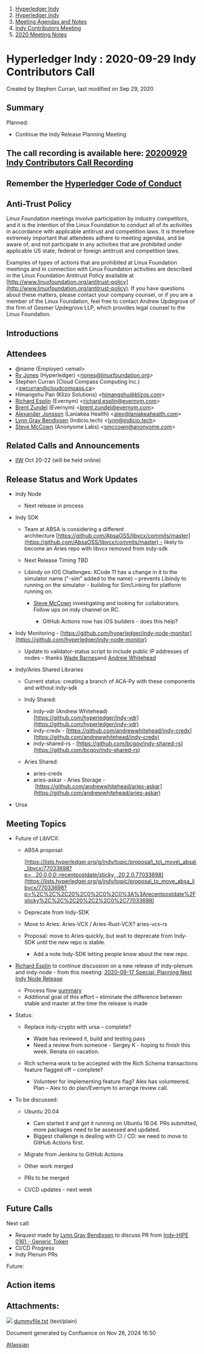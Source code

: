 1. [Hyperledger Indy](index.html)
2. [Hyperledger Indy](Hyperledger-Indy_19464194.html)
3. [Meeting Agendas and Notes](Meeting-Agendas-and-Notes_19464715.html)
4. [Indy Contributors Meeting](Indy-Contributors-Meeting_19464913.html)
5. [2020 Meeting Notes](2020-Meeting-Notes_19465228.html)

# Hyperledger Indy : 2020-09-29 Indy Contributors Call

Created by Stephen Curran, last modified on Sep 29, 2020

## Summary

Planned:

- Continue the Indy Release Planning Meeting

## The call recording is available here: [20200929 Indy Contributors Call Recording](#)

## Remember the [Hyperledger Code of Conduct](https://lf-hyperledger.atlassian.net/wiki/spaces/HYP/pages/19595281/Hyperledger+Code+of+Conduct)

## Anti-Trust Policy

Linux Foundation meetings involve participation by industry competitors, and it is the intention of the Linux Foundation to conduct all of its activities in accordance with applicable antitrust and competition laws. It is therefore extremely important that attendees adhere to meeting agendas, and be aware of, and not participate in any activities that are prohibited under applicable US state, federal or foreign antitrust and competition laws.

Examples of types of actions that are prohibited at Linux Foundation meetings and in connection with Linux Foundation activities are described in the Linux Foundation Antitrust Policy available at [http://www.linuxfoundation.org/antitrust-policy](http://www.linuxfoundation.org/antitrust-policy). If you have questions about these matters, please contact your company counsel, or if you are a member of the Linux Foundation, feel free to contact Andrew Updegrove of the firm of Gesmer Updegrove LLP, which provides legal counsel to the Linux Foundation.

## Introductions

## Attendees

- @name (Employer) &lt;email&gt;
- [Ry Jones](https://lf-hyperledger.atlassian.net/wiki/people/557058:078cecfc-fb17-4d9a-8759-b5b74efa6850?ref=confluence) (Hyperledger) &lt;rjones@linuxfoundation.org&gt;
- Stephen Curran (Cloud Compass Computing Inc.) &lt;swcurran@cloudcompass.ca&gt;
- Himangshu Pan (Klizo Solutions) &lt;himangshu@klizos.com&gt;
- [Richard Esplin](https://lf-hyperledger.atlassian.net/wiki/people/712020:8b35bfaa-715c-4137-8dbd-c4fdab87b671?ref=confluence) (Evernym) &lt;richard.esplin@evernym.com&gt;
- [Brent Zundel](https://lf-hyperledger.atlassian.net/wiki/people/557058:bf590372-a52e-4c12-b1da-0c07b8b0a512?ref=confluence) (Evernym) &lt;brent.zundel@evernym.com&gt;
- [Alexander Jonsson](https://lf-hyperledger.atlassian.net/wiki/people/557058:e785bcce-e136-4074-8df6-ea773557fcb0?ref=confluence) (Laniakea Health) &lt;alex@laniakeahealth.com&gt;
- [Lynn Gray Bendixsen](https://lf-hyperledger.atlassian.net/wiki/people/618ec0fbe1b3e0006978ab61?ref=confluence) (Indicio.tech) &lt;lynn@indicio.tech&gt;
- [Steve McCown](https://lf-hyperledger.atlassian.net/wiki/people/712020:6a16994f-5370-4543-a732-609646e7e665?ref=confluence) (Anonyome Labs) &lt;smccown@anonyome.com&gt;

## Related Calls and Announcements

- [IIW](https://internetidentityworkshop.com/) Oct 20-22 (will be held online)

## Release Status and Work Updates

- Indy Node
  
  - Next release in process
- Indy SDK
  
  - Team at ABSA is considering a different architecture [https://github.com/AbsaOSS/libvcx/commits/master](https://github.com/AbsaOSS/libvcx/commits/master) - likely to become an Aries repo with libvcx removed from indy-sdk
  - Next Release Timing TBD
  - Libindy on IOS Challenges: XCode 11 has a change in it to the simulator name ("-sim" added to the name) – prevents Libindy to running on the simulator - building for Sim/Linking for platform running on.
    
    - [Steve McCown](https://lf-hyperledger.atlassian.net/wiki/people/712020:6a16994f-5370-4543-a732-609646e7e665?ref=confluence) investigating and looking for collaborators.  Follow ups on indy channel on RC.
      
      - GitHub Actions now has iOS builders - does this help?
- Indy Monitoring - [https://github.com/hyperledger/indy-node-monitor](https://github.com/hyperledger/indy-node-monitor)
  
  - Update to validator-status script to include public IP addresses of nodes – thanks [Wade Barnes](https://lf-hyperledger.atlassian.net/wiki/people/70121:166ee094-a2f2-44b4-adee-5c3da3741ff8?ref=confluence)and [Andrew Whitehead](https://lf-hyperledger.atlassian.net/wiki/people/557058:03322b63-53ed-4272-9c4a-a256b19c7098?ref=confluence)
- Indy/Aries Shared Libraries
  
  - Current status: creating a branch of ACA-Py with these components and without indy-sdk
  - Indy Shared:
    
    - indy-vdr (Andrew Whitehead)  [https://github.com/hyperledger/indy-vdr](https://github.com/hyperledger/indy-vdr)
    - indy-credx - [https://github.com/andrewwhitehead/indy-credx](https://github.com/andrewwhitehead/indy-credx)
    - indy-shared-rs - [https://github.com/bcgov/indy-shared-rs](https://github.com/bcgov/indy-shared-rs)
  - Aries Shared:
    
    - aries-credx
    - aries-askar - Aries Storage - [https://github.com/andrewwhitehead/aries-askar](https://github.com/andrewwhitehead/aries-askar)
- Ursa

## Meeting Topics

- Future of LibVCX:
  
  - ABSA proposal:
    
    [https://lists.hyperledger.org/g/indy/topic/proposal\_to\_move\_absa\_libvcx/77033698?p=,,,20,0,0,0::recentpostdate/sticky,,,20,2,0,77033698](https://lists.hyperledger.org/g/indy/topic/proposal_to_move_absa_libvcx/77033698?p=%2C%2C%2C20%2C0%2C0%2C0%3A%3Arecentpostdate%2Fsticky%2C%2C%2C20%2C2%2C0%2C77033698)
  - Deprecate from Indy-SDK
  - Move to Aries: Aries-VCX / Aries-Rust-VCX? aries-vcx-rs
  - Proposal: move to Aries quickly, but wait to deprecate from Indy-SDK until the new repo is stable.
    
    - Add a note Indy-SDK letting people know about the new repo.
- [Richard Esplin](https://lf-hyperledger.atlassian.net/wiki/people/712020:8b35bfaa-715c-4137-8dbd-c4fdab87b671?ref=confluence) to continue discussion on a new release of indy-plenum and indy-node - from this meeting: [2020-09-17 Special: Planning Next Indy Node Release](19464402.html)
  
  - Process flow [summary](https://docs.google.com/presentation/d/1iYIIlkZUcgfVh8SvrzQXPgPyUUNubgUAomTTpcJ9J_Q/edit#slide=id.p)
  
  <!--THE END-->
  
  - Additional goal of this effort – eliminate the difference between stable and master at the time the release is made
- Status:
  
  - Replace indy-crypto with ursa – complete?
    
    - Wade has reviewed it, build and testing pass
    - Need a review from someone - Sergey K - hoping to finish this week. Renata on vacation.
  - Rich schema work to be accepted with the Rich Schema transactions feature flagged off – complete?
    
    - Volunteer for implementing feature flag? Alex has volunteered. Plan – Alex to do plan/Evernym to arrange review call.
- To be discussed:
  
  - Ubuntu 20.04
    
    - Cam started it and got it running on Ubuntu 18.04. PRs submitted, more packages need to be assessed and updated.
    - Biggest challenge is dealing with CI / CD: we need to move to GitHub Actions first.
  - Migrate from Jenkins to GitHub Actions
  - Other work merged
  - PRs to be merged
  - CI/CD updates - next week

## Future Calls

Next call:

- Request made by [Lynn Gray Bendixsen](https://lf-hyperledger.atlassian.net/wiki/people/618ec0fbe1b3e0006978ab61?ref=confluence) to discuss PR from [Indy-HIPE 0161 - Generic Token](https://github.com/hyperledger/indy-hipe/pull/160)
- CI/CD Progress
- Indy Plenum PRs

Future:

## Action items

## Attachments:

![](images/icons/bullet_blue.gif) [dummyfile.txt](attachments/19464404/19465495.txt) (text/plain)

Document generated by Confluence on Nov 26, 2024 16:50

[Atlassian](http://www.atlassian.com/)
